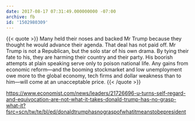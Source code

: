 ```yaml
---
date: 2017-08-17 07:31:49.000000000 -07:00
archive: fb
id: '1502980309'
---
```


{{< quote >}}
Many held their noses and backed Mr Trump because they thought he would advance their agenda. That deal has not paid off. Mr Trump is not a Republican, but the solo star of his own drama. By tying their fate to his, they are harming their country and their party. His boorish attempts at plain speaking serve only to poison national life. Any gains from economic reform—and the booming stockmarket and low unemployment owe more to the global economy, tech firms and dollar weakness than to him—will come at an unacceptable price.
{{< /quote >}}

https://www.economist.com/news/leaders/21726696-u-turns-self-regard-and-equivocation-are-not-what-it-takes-donald-trump-has-no-grasp-what-it?fsrc=scn/tw/te/bl/ed/donaldtrumphasnograspofwhatitmeanstobepresident
